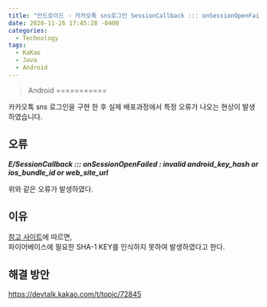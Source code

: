 ```yaml
---
title: "안드로이드 - 카카오톡 sns로그인 SessionCallback ::: onSessionOpenFailed 오류"
date: 2020-11-26 17:45:28 -0400
categories: 
  - Technology
tags:
  - KaKao
  - Java
  - Android
---
```


> Android
===========

카카오톡 sns 로그인을 구현 한 후 실제 배포과정에서 특정 오류가 나오는 현상이 발생하였습니다.

## 오류


***E/SessionCallback ::: onSessionOpenFailed : invalid android_key_hash or ios_bundle_id or web_site_url***   

위와 같은 오류가 발생하였다.

## 이유 

[참고 사이트](https://stackoverflow.com/questions/36309169/classnotfoundexception-for-signinconfiguration-when-signing-in-with-google)에 따르면,  
파이어베이스에 필요한 SHA-1 KEY를 인식하지 못하여 발생하였다고 한다.

## 해결 방안 
https://devtalk.kakao.com/t/topic/72845 